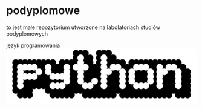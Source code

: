 # podyplomowe
to jest małe repozytorium utworzone na labolatoriach studiów podyplomowych

język programowania
![](Python_logo_1990s.png)